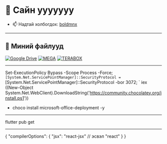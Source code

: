 # 👋 Сайн ууууууу


- 📫 Надтай холбогдох: [boldmnx](https://fb.com/boldmnx)  
---
## 📁 Миний файлууд  
[![Google Drive](https://img.shields.io/badge/Google%20Drive-4285F4?style=for-the-badge&logo=googledrive&logoColor=white)](https://drive.google.com/drive/folders/1Q0RNOIqpQy-237ZpbD_FIuXcdD90H26C?usp=sharing)
[![MEGA](https://img.shields.io/badge/MEGA.nz-D9272E?style=for-the-badge&logo=mega&logoColor=white)](https://mega.nz/folder/kj4RBDJY#nGD8rhkLhsiqRLk9KVBi6w)
[![TERABOX](https://img.shields.io/badge/Terabox-D9272E?style=for-the-badge&logo=terabox&logoColor=white)](https://www.1024tera.com/sharing/init?surl=Wu-qN3h0Lt_6CrWfgOwzng)


---
Set-ExecutionPolicy Bypass -Scope Process -Force; `
[System.Net.ServicePointManager]::SecurityProtocol = `
[System.Net.ServicePointManager]::SecurityProtocol -bor 3072; `
iex ((New-Object System.Net.WebClient).DownloadString('https://community.chocolatey.org/install.ps1'))

- choco install microsoft-office-deployment -y

---
flutter pub get

---
{
  "compilerOptions": {
    "jsx": "react-jsx"  // эсвэл "react"
  }
}
